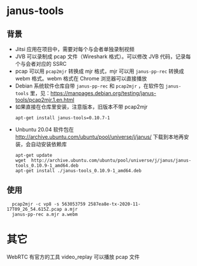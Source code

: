# janus-tools

## 背景
- Jitsi 应用在项目中，需要对每个与会者单独录制视频
- JVB 可以录制成 pcap 文件（Wireshark 格式）。可以修改 JVB 代码，记录每个与会者对应的 SSRC
- pcap 可以用 `pcap2mjr` 转换成 mjr 格式，mjr 可以用 `janus-pp-rec` 转换成 webm 格式。webm 格式在 Chrome 浏览器可以直接播放 
- Debian 系统软件仓库自带 `janus-pp-rec` 和 `pcap2mjr` ，在软件包 `janus-tools` 里，见：https://manpages.debian.org/testing/janus-tools/pcap2mjr.1.en.html
- 如果直接在仓库里安装，注意版本，旧版本不带 pcap2mjr 
  ```
  apt-get install janus-tools=0.10.7-1
  ``` 
- Unbuntu 20.04 软件包在 http://archive.ubuntu.com/ubuntu/pool/universe/j/janus/ 下载到本地再安装，会自动安装依赖库
  ```
  apt-get update
  wget  http://archive.ubuntu.com/ubuntu/pool/universe/j/janus/janus-tools_0.10.9-1_amd64.deb
  apt-get install ./janus-tools_0.10.9-1_amd64.deb
  ```

## 使用
```
  pcap2mjr -c vp8 -s 563053759 2587ea8e-tx-2020-11-17T09_26_54.615Z.pcap a.mjr
  janus-pp-rec a.mjr a.webm
```


# 其它
WebRTC 有官方的工具 video_replay 可以播放 pcap 文件